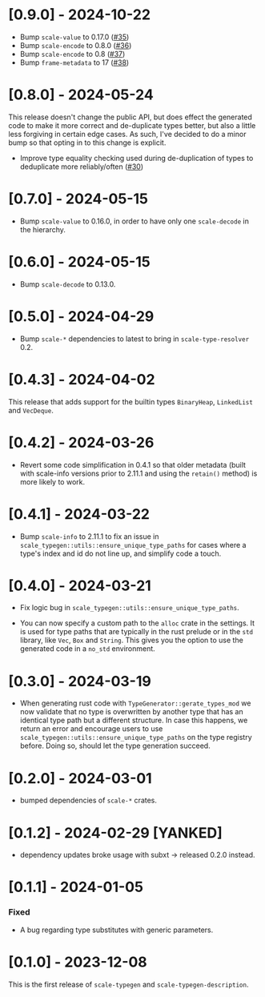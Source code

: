 
# [0.9.0] - 2024-10-22

- Bump `scale-value` to 0.17.0 ([#35](https://github.com/paritytech/scale-typegen/pull/35))
- Bump `scale-encode` to 0.8.0 ([#36](https://github.com/paritytech/scale-typegen/pull/36))
- Bump `scale-encode` to 0.8 ([#37](https://github.com/paritytech/scale-typegen/pull/37))
- Bump `frame-metadata` to 17 ([#38](https://github.com/paritytech/scale-typegen/pull/38))

# [0.8.0] - 2024-05-24

This release doesn't change the public API, but does effect the generated code to make it more correct and de-duplicate types better, but also a little less forgiving in certain edge cases. As such, I've decided to do a minor bump so that opting in to this change is explicit.

- Improve type equality checking used during de-duplication of types to deduplicate more reliably/often ([#30](https://github.com/paritytech/scale-typegen/pull/30))

# [0.7.0] - 2024-05-15

- Bump `scale-value` to 0.16.0, in order to have only one `scale-decode` in the hierarchy.

# [0.6.0] - 2024-05-15

- Bump `scale-decode` to 0.13.0.

# [0.5.0] - 2024-04-29

- Bump `scale-*` dependencies to latest to bring in `scale-type-resolver` 0.2.

# [0.4.3] - 2024-04-02

This release that adds support for the builtin types `BinaryHeap`, `LinkedList` and `VecDeque`.

# [0.4.2] - 2024-03-26

- Revert some code simplification in 0.4.1 so that older metadata (built with scale-info versions prior to 2.11.1 and using the `retain()` method) is more likely to work.

# [0.4.1] - 2024-03-22

- Bump `scale-info` to 2.11.1 to fix an issue in `scale_typegen::utils::ensure_unique_type_paths` for cases where a type's index and id do not line up, and simplify code a touch.

# [0.4.0] - 2024-03-21

- Fix logic bug in `scale_typegen::utils::ensure_unique_type_paths`.

- You can now specify a custom path to the `alloc` crate in the settings. It is used for type paths that are typically in the rust prelude or in the `std` library, like `Vec`, `Box` and `String`. This gives you the option to use the generated code in a `no_std` environment.

# [0.3.0] - 2024-03-19

- When generating rust code with `TypeGenerator::gerate_types_mod` we now validate that no type
is overwritten by another type that has an identical type path but a different structure. In case this happens,
we return an error and encourage users to use `scale_typegen::utils::ensure_unique_type_paths` on
the type registry before. Doing so, should let the type generation succeed.

# [0.2.0] - 2024-03-01

- bumped dependencies of `scale-*` crates.

# [0.1.2] - 2024-02-29 [YANKED]

- dependency updates broke usage with subxt -> released 0.2.0 instead.

# [0.1.1] - 2024-01-05

### Fixed

- A bug regarding type substitutes with generic parameters.

# [0.1.0] - 2023-12-08

This is the first release of `scale-typegen` and `scale-typegen-description`.
